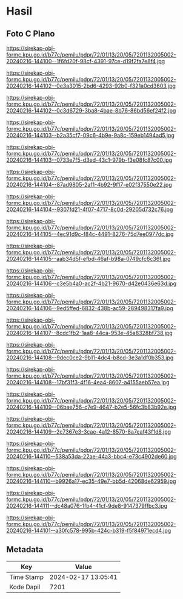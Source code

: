# Hasil

## Foto C Plano

https://sirekap-obj-formc.kpu.go.id/b77c/pemilu/pdpr/72/01/13/20/05/7201132005002-20240216-144100--1f6fd20f-98cf-4391-97ce-d19f2fa7e8f4.jpg

https://sirekap-obj-formc.kpu.go.id/b77c/pemilu/pdpr/72/01/13/20/05/7201132005002-20240216-144102--0e3a3015-2bd6-4293-92b0-f321a0cd3603.jpg

https://sirekap-obj-formc.kpu.go.id/b77c/pemilu/pdpr/72/01/13/20/05/7201132005002-20240216-144102--0c3d6729-3ba8-4bae-8b76-86bd56ef24f2.jpg

https://sirekap-obj-formc.kpu.go.id/b77c/pemilu/pdpr/72/01/13/20/05/7201132005002-20240216-144103--b2a35cf7-09c6-4b9e-9a8c-159eb1494ad5.jpg

https://sirekap-obj-formc.kpu.go.id/b77c/pemilu/pdpr/72/01/13/20/05/7201132005002-20240216-144103--0733e7f5-d3ed-43c1-979b-f3e08fc87c00.jpg

https://sirekap-obj-formc.kpu.go.id/b77c/pemilu/pdpr/72/01/13/20/05/7201132005002-20240216-144104--87ad9805-2af1-4b92-9f17-e02f37550e22.jpg

https://sirekap-obj-formc.kpu.go.id/b77c/pemilu/pdpr/72/01/13/20/05/7201132005002-20240216-144104--9307fd21-4f07-4717-8c0d-29205d732c76.jpg

https://sirekap-obj-formc.kpu.go.id/b77c/pemilu/pdpr/72/01/13/20/05/7201132005002-20240216-144105--4ec91d9c-f84c-4491-8276-75d7ee0977dc.jpg

https://sirekap-obj-formc.kpu.go.id/b77c/pemilu/pdpr/72/01/13/20/05/7201132005002-20240216-144105--aab34d5f-efbd-46af-b98a-0749cfc6c36f.jpg

https://sirekap-obj-formc.kpu.go.id/b77c/pemilu/pdpr/72/01/13/20/05/7201132005002-20240216-144106--c3e5b4a0-ac2f-4b21-9670-d42e0436e63d.jpg

https://sirekap-obj-formc.kpu.go.id/b77c/pemilu/pdpr/72/01/13/20/05/7201132005002-20240216-144106--9ed5ffed-6832-438b-ac59-289498317fa9.jpg

https://sirekap-obj-formc.kpu.go.id/b77c/pemilu/pdpr/72/01/13/20/05/7201132005002-20240216-144107--8cdc1fb2-1aa8-44ca-953e-45a8328bf738.jpg

https://sirekap-obj-formc.kpu.go.id/b77c/pemilu/pdpr/72/01/13/20/05/7201132005002-20240216-144108--9dec0ce2-9b11-4dc4-b8cd-3e3a1df0b353.jpg

https://sirekap-obj-formc.kpu.go.id/b77c/pemilu/pdpr/72/01/13/20/05/7201132005002-20240216-144108--17bf31f3-4f16-4ea4-8607-a4155aeb57ea.jpg

https://sirekap-obj-formc.kpu.go.id/b77c/pemilu/pdpr/72/01/13/20/05/7201132005002-20240216-144109--06bae756-c7e9-4647-b2e5-56fc3b83b92e.jpg

https://sirekap-obj-formc.kpu.go.id/b77c/pemilu/pdpr/72/01/13/20/05/7201132005002-20240216-144109--2c7367e3-3cae-4a12-8570-8a7eaf43f1d8.jpg

https://sirekap-obj-formc.kpu.go.id/b77c/pemilu/pdpr/72/01/13/20/05/7201132005002-20240216-144110--538a53da-22ae-44a3-bbc4-e73c4902de60.jpg

https://sirekap-obj-formc.kpu.go.id/b77c/pemilu/pdpr/72/01/13/20/05/7201132005002-20240216-144110--b9926a17-ec35-49e7-bb5d-42068de62959.jpg

https://sirekap-obj-formc.kpu.go.id/b77c/pemilu/pdpr/72/01/13/20/05/7201132005002-20240216-144111--dc48a076-1fb4-41cf-9de8-9147379ffbc3.jpg

https://sirekap-obj-formc.kpu.go.id/b77c/pemilu/pdpr/72/01/13/20/05/7201132005002-20240216-144101--a30fc578-995b-424c-b319-f5f84971ecd4.jpg


## Metadata

| Key        | Value               |
| ---------- | ------------------- |
| Time Stamp | 2024-02-17 13:05:41 |
| Kode Dapil | 7201                |



